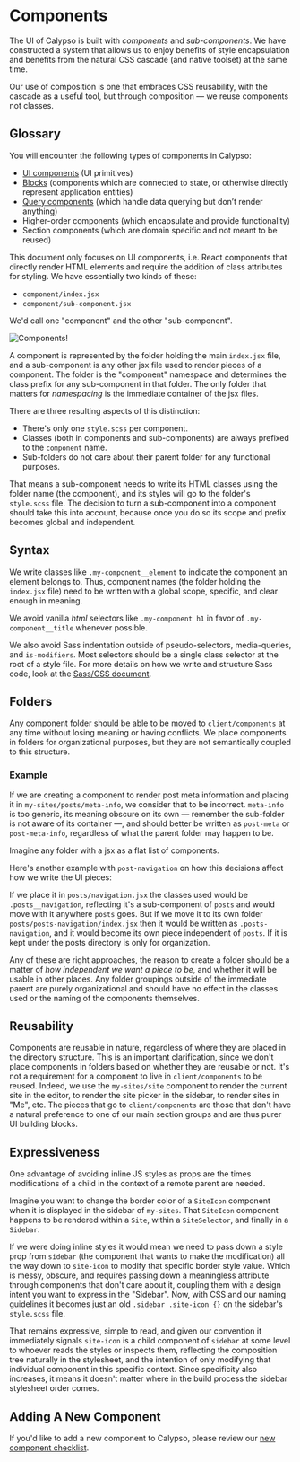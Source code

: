 # Components

The UI of Calypso is built with _components_ and _sub-components_. We have constructed a system that allows us to enjoy benefits of style encapsulation and benefits from the natural CSS cascade (and native toolset) at the same time.

Our use of composition is one that embraces CSS reusability, with the cascade as a useful tool, but through composition — we reuse components not classes.

## Glossary

You will encounter the following types of components in Calypso:

* [UI components](../client/components/README.md) (UI primitives)
* [Blocks](../client/blocks/README.md) (components which are connected to state, or otherwise directly represent application entities)
* [Query components](./our-approach-to-data.md#query-components) (which handle data querying but don’t render anything)
* Higher-order components (which encapsulate and provide functionality)
* Section components (which are domain specific and not meant to be reused)

This document only focuses on UI components, i.e. React components that directly render HTML elements and require the addition of class attributes for styling. We have essentially two kinds of these:

* `component/index.jsx`
* `component/sub-component.jsx`

We'd call one "component" and the other "sub-component".

![Components!](https://cldup.com/CP_Z6Cqec--3000x3000.png)

A component is represented by the folder holding the main `index.jsx` file, and a sub-component is any other jsx file used to render pieces of a component. The folder is the "component" namespace and determines the class prefix for any sub-component in that folder. The only folder that matters for _namespacing_ is the immediate container of the jsx files.

There are three resulting aspects of this distinction:

* There's only one `style.scss` per component.
* Classes (both in components and sub-components) are always prefixed to the `component` name.
* Sub-folders do not care about their parent folder for any functional purposes.

That means a sub-component needs to write its HTML classes using the folder name (the component), and its styles will go to the folder's `style.scss` file. The decision to turn a sub-component into a component should take this into account, because once you do so its scope and prefix becomes global and independent.

## Syntax

We write classes like `.my-component__element` to indicate the component an element belongs to. Thus, component names (the folder holding the `index.jsx` file) need to be written with a global scope, specific, and clear enough in meaning.

We avoid vanilla _html_ selectors like `.my-component h1` in favor of `.my-component__title` whenever possible.

We also avoid Sass indentation outside of pseudo-selectors, media-queries, and `is-modifiers`. Most selectors should be a single class selector at the root of a style file. For more details on how we write and structure Sass code, look at the [Sass/CSS document](coding-guidelines/css.md).

## Folders

Any component folder should be able to be moved to `client/components` at any time without losing meaning or having conflicts. We place components in folders for organizational purposes, but they are not semantically coupled to this structure.

### Example

If we are creating a component to render post meta information and placing it in `my-sites/posts/meta-info`, we consider that to be incorrect. `meta-info` is too generic, its meaning obscure on its own — remember the sub-folder is not aware of its container —, and should better be written as `post-meta` or `post-meta-info`, regardless of what the parent folder may happen to be.

Imagine any folder with a jsx as a flat list of components.

Here's another example with `post-navigation` on how this decisions affect how we write the UI pieces:

If we place it in `posts/navigation.jsx` the classes used would be `.posts__navigation`, reflecting it's a sub-component of `posts` and would move with it anywhere `posts` goes. But if we move it to its own folder `posts/posts-navigation/index.jsx` then it would be written as `.posts-navigation`, and it would become its own piece independent of `posts`. If it is kept under the posts directory is only for organization.

Any of these are right approaches, the reason to create a folder should be a matter of _how independent we want a piece to be_, and whether it will be usable in other places. Any folder groupings outside of the immediate parent are purely organizational and should have no effect in the classes used or the naming of the components themselves.

## Reusability

Components are reusable in nature, regardless of where they are placed in the directory structure. This is an important clarification, since we don't place components in folders based on whether they are reusable or not. It's not a requirement for a component to live in `client/components` to be reused. Indeed, we use the `my-sites/site` component to render the current site in the editor, to render the site picker in the sidebar, to render sites in "Me", etc. The pieces that go to `client/components` are those that don't have a natural preference to one of our main section groups and are thus purer UI building blocks.

## Expressiveness

One advantage of avoiding inline JS styles as props are the times modifications of a child in the context of a remote parent are needed.

Imagine you want to change the border color of a `SiteIcon` component when it is displayed in the sidebar of `my-sites`. That `SiteIcon` component happens to be rendered within a `Site`, within a `SiteSelector`, and finally in a `Sidebar`.

If we were doing inline styles it would mean we need to pass down a style prop from `sidebar` (the component that wants to make the modification) all the way down to `site-icon` to modify that specific border style value. Which is messy, obscure, and requires passing down a meaningless attribute through components that don't care about it, coupling them with a design intent you want to express in the "Sidebar". Now, with CSS and our naming guidelines it becomes just an old `.sidebar .site-icon {}` on the sidebar's `style.scss` file.

That remains expressive, simple to read, and given our convention it immediately signals `site-icon` is a child component of `sidebar` at some level to whoever reads the styles or inspects them, reflecting the composition tree naturally in the stylesheet, and the intention of only modifying that individual component in this specific context. Since specificity also increases, it means it doesn't matter where in the build process the sidebar stylesheet order comes.

## Adding A New Component

If you'd like to add a new component to Calypso, please review our [new component checklist](new-component-checklist.md).
